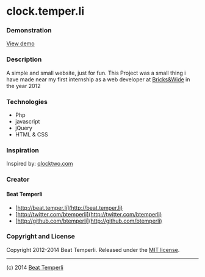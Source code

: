 # clock.temper.li

 
### Demonstration
[View demo](http://clock.temper.li)

### Description
A simple and small website, just for fun.
This Project was a small thing i have made near my first internship as a web developer at [Bricks&Wide](http://bricks-wide.ch) in the year 2012

### Technologies
* Php
* javascript
* jQuery
* HTML & CSS

### Inspiration
Inspired by: [qlocktwo.com](http://www.qlocktwo.com/)

### Creator
#### Beat Temperli
* [http://beat.temper.li](http://beat.temper.li)
* [http://twitter.com/btemperli](http://twitter.com/btemperli)
* [http://github.com/btemperli](http://github.com/btemperli)

### Copyright and License
Copyright 2012-2014 Beat Temperli. Released under the [MIT license](LICENSE).

---
(c) 2014 [Beat Temperli](mailto:beat@temper.li)

